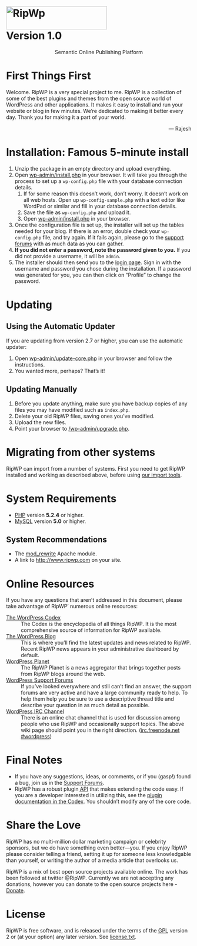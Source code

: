 <!DOCTYPE html>
<html>
<head>
	<meta http-equiv="Content-Type" content="text/html; charset=utf-8" />
	<title>RipWP &#8250; ReadMe</title>
	<link rel="stylesheet" href="wp-admin/css/install.css?ver=20100228" type="text/css" />
</head>
<body>
<h1 id="logo">
	<a href="http://www.ripwp.com/">
    <img alt="RipWp" src="wp-admin/images/wordpress-logo.png" width="274" height="63" /></a>
	<br /> Version 1.0
</h1>
<p style="text-align: center">Semantic Online Publishing Platform</p>

<h1>First Things First</h1>
<p>Welcome. RipWP is a very special project to me. RipWP is a collection of some 
of the best plugins and themes from the open source world of WordPress and other 
applications. It makes it easy to install and run your website or blog in few 
minutes. We&#8217;re dedicated to making it better every day. Thank you for making it 
a part of your world.</p>
<p style="text-align: right">&#8212; Rajesh</p>

<h1>Installation: Famous 5-minute install</h1>
<ol>
	<li>Unzip the package in an empty directory and upload everything.</li>
	<li>Open <span class="file"><a href="wp-admin/install.php">wp-admin/install.php</a></span> in your browser. It will take you through the process to set up a <code>wp-config.php</code> file with your database connection details.
		<ol>
			<li>If for some reason this doesn&#8217;t work, don&#8217;t worry. It doesn&#8217;t work on all web hosts. Open up <code>wp-config-sample.php</code> with a text editor like WordPad or similar and fill in your database connection details.</li>
			<li>Save the file as <code>wp-config.php</code> and upload it.</li>
			<li>Open <span class="file"><a href="wp-admin/install.php">wp-admin/install.php</a></span> in your browser.</li>
		</ol>
	</li>
	<li>Once the configuration file is set up, the installer will set up the tables needed for your blog. If there is an error, double check your <code>wp-config.php</code> file, and try again. If it fails again, please go to the
    <a title="WordPress support" href="http://www.ripwp.com/support/">support forums</a> with as much data as you can gather.</li>
	<li><strong>If you did not enter a password, note the password given to you.</strong> If you did not provide a username, it will be <code>admin</code>.</li>
	<li>The installer should then send you to the <a href="wp-login.php">login page</a>. Sign in with the username and password you chose during the installation. If a password was generated for you, you can then click on &#8220;Profile&#8221; to change the password.</li>
</ol>

<h1>Updating</h1>
<h2>Using the Automatic Updater</h2>
<p>If you are updating from version 2.7 or higher, you can use the automatic updater:</p>
<ol>
	<li>Open <span class="file"><a href="wp-admin/update-core.php">wp-admin/update-core.php</a></span> in your browser and follow the instructions.</li>
	<li>You wanted more, perhaps? That&#8217;s it!</li>
</ol>

<h2>Updating Manually</h2>
<ol>
	<li>Before you update anything, make sure you have backup copies of any files you may have modified such as <code>index.php</code>.</li>
	<li>Delete your old RipWP files, saving ones you&#8217;ve modified.</li>
	<li>Upload the new files.</li>
	<li>Point your browser to <span class="file"><a href="wp-admin/upgrade.php">/wp-admin/upgrade.php</a>.</span></li>
</ol>

<h1>Migrating from other systems</h1>
<p>RipWP can import from a number of systems. First you need to get 
RipWP installed and working as described above, before using <a href="wp-admin/import.php" title="Import to WordPress">our import tools</a>.</p>

<h1>System Requirements</h1>
<ul>
	<li><a href="http://php.net/">PHP</a> version <strong>5.2.4</strong> or higher.</li>
	<li><a href="http://www.mysql.com/">MySQL</a> version <strong>5.0</strong> or higher.</li>
</ul>

<h2>System Recommendations</h2>
<ul>
	<li>The <a href="http://httpd.apache.org/docs/2.2/mod/mod_rewrite.html">mod_rewrite</a> Apache module.</li>
	<li>A link to <a href="http://www.ripwp.com/">http://www.ripwp.com</a> on your site.</li>
</ul>

<h1>Online Resources</h1>
<p>If you have any questions that aren&#8217;t addressed in this document, please take advantage of 
RipWP&#8217; numerous online resources:</p>
<dl>
	<dt><a href="http://codex.wordpress.org/">The WordPress Codex</a></dt>
		<dd>The Codex is the encyclopedia of all things RipWP. It is the most comprehensive source of information for 
        RipWP available.</dd>
	<dt><a href="http://wordpress.org/news/">The WordPress Blog</a></dt>
		<dd>This is where you&#8217;ll find the latest updates and news related to 
        RipWP. Recent RipWP news appears in your administrative dashboard by default.</dd>
	<dt><a href="http://planet.wordpress.org/">WordPress Planet</a></dt>
		<dd>The RipWP Planet is a news aggregator that brings together posts from 
        RipWP blogs around the web.</dd>
	<dt><a href="http://wordpress.org/support/">WordPress Support Forums</a></dt>
		<dd>If you&#8217;ve looked everywhere and still can&#8217;t find an answer, the support forums are very active and have a large community ready to help. To help them help you be sure to use a descriptive thread title and describe your question in as much detail as possible.</dd>
	<dt> <abbr title="Internet Relay Chat"><a href="http://codex.wordpress.org/IRC">
    WordPress IRC</a></abbr><a href="http://codex.wordpress.org/IRC"> Channel</a></dt>
		<dd>There is an online chat channel that is used for discussion among people who use 
        RipWP and occasionally support topics. The above wiki page should point you in the right direction. (<a href="irc://irc.freenode.net/wordpress">irc.freenode.net 
        #wordpress</a>)</dd>
</dl>

<h1>Final Notes</h1>
<ul>
	<li>If you have any suggestions, ideas, or comments, or if you (gasp!) found a bug, join us in the
    <a href="http://www.ripwp.com/support/">Support Forums</a>.</li>
	<li>RipWP has a robust plugin <abbr title="application programming interface">API</abbr> that makes extending the code easy. If you are a developer interested in utilizing this, see the <a href="http://codex.wordpress.org/Plugin_API" title="WordPress plugin API">plugin documentation in the Codex</a>. You shouldn&#8217;t modify any of the core code.</li>
</ul>

<h1>Share the Love</h1>
<p>RipWP has no multi-million dollar marketing campaign or celebrity sponsors, but we do have something even better&#8212;you. If you enjoy 
RipWP please consider telling a friend, setting it up for someone less knowledgable than yourself, or writing the author of a media article that overlooks us.</p>

<p>RipWP is a mix of best open source projects available online. The work has been 
followed at twitter @RipWP. Currently we are not accepting any donations, 
however you can donate to the open source projects here -
<a title="Donate to WordPress" href="http://wordpress.org/donate/">Donate</a>.</p>

<h1>License</h1>
<p>RipWP is free software, and is released under the terms of the <abbr title="GNU General Public License">GPL</abbr> version 2 or (at your option) any later version. See <a href="license.txt">license.txt</a>.</p>

</body>
</html>
